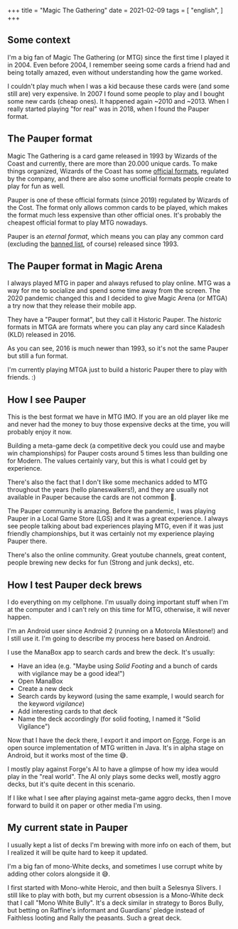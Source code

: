 +++
title = "Magic The Gathering"
date = 2021-02-09
tags = [
    "english",
]
+++

## Some context

I'm a big fan of Magic The Gathering (or MTG) since the first time I played it
in 2004. Even before 2004, I remember seeing some cards a friend had and being
totally amazed, even without understanding how the game worked.

I couldn't play much when I was a kid because these cards were (and some still
are) very expensive. In 2007 I found some people to play and I bought some new
cards (cheap ones). It happened again ~2010 and ~2013. When I really started
playing "for real" was in 2018, when I found the Pauper format.

## The Pauper format

Magic The Gathering is a card game released in 1993 by Wizards of the Coast and
currently, there are more than 20.000 unique cards. To make things organized,
Wizards of the Coast has some [official
formats](https://magic.wizards.com/en/game-info/gameplay/rules-and-formats/formats),
regulated by the company, and there are also some unofficial formats people create to
play for fun as well.

Pauper is one of these official formats (since 2019) regulated by Wizards of the
Cost. The format only allows common cards to be played, which makes the format
much less expensive than other official ones. It's probably the cheapest
official format to play MTG nowadays.

Pauper is an _eternal format_, which means you can play any common card
(excluding the [banned
list](https://magic.wizards.com/en/game-info/gameplay/formats/pauper), of
course) released since 1993.

## The Pauper format in Magic Arena

I always played MTG in paper and always refused to play online. MTG was a way
for me to socialize and spend some time away from the screen. The 2020 pandemic
changed this and I decided to give Magic Arena (or MTGA) a try now that they
release their mobile app.

They have a "Pauper format", but they call it Historic Pauper. The _historic_
formats in MTGA are formats where you can play any card since Kaladesh (KLD)
released in 2016.

As you can see, 2016 is much newer than 1993, so it's not the same Pauper but
still a fun format.

I'm currently playing MTGA just to build a historic Pauper there to play with
friends. :)

## How I see Pauper

This is the best format we have in MTG IMO. If you are an old player like me and
never had the money to buy those expensive decks at the time, you will probably
enjoy it now.

Building a meta-game deck (a competitive deck you could use and maybe win
championships) for Pauper costs around 5 times less than building one for
Modern. The values certainly vary, but this is what I could get by experience.

There's also the fact that I don't like some mechanics added to MTG throughout
the years (hello planeswalkers!), and they are usually not available in Pauper
because the cards are not common 🎉.

The Pauper community is amazing. Before the pandemic, I was playing Pauper in a
Local Game Store (LGS) and it was a great experience. I always see people
talking about bad experiences playing MTG, even if it was just friendly
championships, but it was certainly not my experience playing Pauper there.

There's also the online community. Great youtube channels, great content,
people brewing new decks for fun (Strong and junk decks), etc.

## How I test Pauper deck brews

I do everything on my cellphone. I'm usually doing important stuff when I'm at
the computer and I can't rely on this time for MTG, otherwise, it will never
happen.

I'm an Android user since Android 2 (running on a Motorola Milestone!) and I
still use it. I'm going to describe my process here based on Android.

I use the ManaBox app to search cards and brew the deck. It's usually:

* Have an idea (e.g. "Maybe using _Solid Footing_ and a bunch of cards with
  vigilance may be a good idea!")
* Open ManaBox
* Create a new deck
* Search cards by keyword (using the same example, I would search for the
  keyword _vigilance_)
* Add interesting cards to that deck
* Name the deck accordingly (for solid footing, I named it "Solid Vigilance")

Now that I have the deck there, I export it and import on
[Forge](https://www.slightlymagic.net/wiki/Forge). Forge is an open source
implementation of MTG written in Java. It's in alpha stage on Android, but it
works most of the time 😅.

I mostly play against Forge's AI to have a glimpse of how my idea would play in
the "real world". The AI only plays some decks well, mostly aggro decks, but
it's quite decent in this scenario.

If I like what I see after playing against meta-game aggro decks, then I move
forward to build it on paper or other media I'm using.

## My current state in Pauper

I usually kept a list of decks I'm brewing with more info on each of them, but
I realized it will be quite hard to keep it updated.

I'm a big fan of mono-White decks, and sometimes I use corrupt white by adding
other colors alongside it 😅. 

I first started with Mono-white Heroic, and then built a Selesnya Slivers. I
still like to play with both, but my current obsession is a Mono-White deck
that I call "Mono White Bully". It's a deck similar in strategy to Boros Bully,
but betting on Raffine's informant and Guardians' pledge instead of Faithless
looting and Rally the peasants. Such a great deck.
